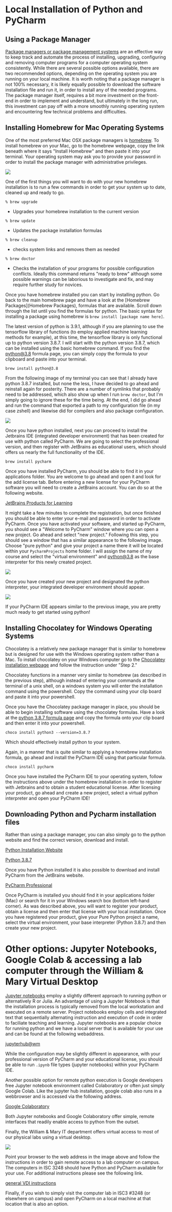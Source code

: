 # Local Installation of Python and PyCharm

## Using a Package Manager

[Package managers or package management systems](https://en.wikipedia.org/wiki/Package_manager) are an effective way to keep track and automate the process of installing, upgrading, configuring and removing computer programs for a computer operating system consistently.  While there are several possible options available, there are two recommended options, depending on the operating system you are running on your local machine.  It is worth noting that a package manager is not 100% necessary, it is likely equally possible to download the software installation file and run it, in order to install any of the needed programs.  The package manager itself, requires a bit more investment on the front-end in order to implement and understand, but ultimately in the long run, this investment can pay off with a more smoothly running operating system and encountering few technical problems and difficulties.

## Installing Homebrew for Mac Operating Systems

One of the most preferred Mac OSX package managers is [homebrew](https://brew.sh).  To install homebrew on your Mac, go to the homebrew webpage, copy the link beneath where it says "Install Homebrew" and then paste it into your terminal.  Your operating system may ask you to provide your password in order to install the package manager with administrative privileges.

![](images/homebrew.png)

One of the first things you will want to do with your new homebrew installation is to run a few commands in order to get your system up to date, cleaned up and ready to go.

```shell
% brew upgrade 
```
* Upgrades your homebrew installation to the current version
```shell
% brew update
```
* Updates the package installation formulas
```shell
% brew cleanup
```
* checks system links and removes them as needed
```shell
% brew doctor
```
* Checks the installation of your programs for possible configuration conflicts.  Ideally this command returns "ready to brew" although some possible warnings can be laborious to investigate and fix, and may require further study for novices.

Once you have homebrew installed you can start by installing python.  Go back to the main homebrew page and have a look at the [Homebrew Packages](Homebrew Packages), formulas that are available.  Scroll down through the list until you find the formulas for python.  The basic syntax for installing a package using homebrew is `brew install [package name here]`.

The latest version of python is 3.9.1, although if you are planning to use the tensorflow library of functions (to employ applied machine learning methods for example), at this time, the tensorflow library is only functional up to python version 3.8.7.  I will start with the python version 3.8.7, which can be installed using the basic homebrew command.  If you find the [python@3.8](https://formulae.brew.sh/formula/python@3.8) formula page, you can simply copy the formula to your clipboard and paste into your terminal.

```shell
brew install python@3.8
```

From the following image of my terminal you can see that I already have python 3.8.7 installed, but none the less, I have decided to go ahead and reinstall again for posterity. There are a number of symlinks that probably need to be addressed, which also show up when I run `brew doctor`, but I'm simply going to ignore these for the time being.  At the end, I did go ahead and run the command that exported a path to my configuration file (in my case zshell) and likewise did for compilers and also package configuration.

![](images/python1.png)

Once you have python installed, next you can proceed to install the Jetbrains IDE (integrated developer environment)  that has been created for use with python called PyCharm.  We are going to select the professional version, and then register with JetBrains as educational users, which should offers us nearly the full functionality of the IDE.

```shell
brew install pycharm
```

Once you have installed PyCharm, you should be able to find it in your applications folder.  You are welcome to go ahead and open it and look for the add license tab.  Before entering a new license for your PyCharm software you will need to create a JetBrains account.  You can do so at the following website.

[JetBrains Products for Learning](https://www.jetbrains.com/shop/eform/students)

It might take a few minutes to complete the registration, but once finished you should be able to enter your e-mail and password in order to activate PyCharm.  Once you have activated your software, and started up PyCharm, you should see a "Welcome to PyCharm" window where you can open a new project.  Go ahead and select "new project."  Following this step, you should see a window that has a similar appearance to the following image.  Choose "pure python" and give your project a name there it will be located within your `PycharmProjects` home folder. I will assign the name of my course and select the "virtual environment" and python@3.8 as the base interpreter for this newly created project.

![](images/pyproject.png)

Once you have created your new project and designated the python interpreter, your integrated developer environment should appear.

![](images/pycharm_start.png)

If your PyCharm IDE appears similar to the previous image, you are pretty much ready to get started using python!

## Installing Chocolatey for Windows Operating Systems

Chocolatey is a relatively new package manager that is similar to homebrew but is designed for use with the Windows operating system rather than a Mac.  To install chocolatey on your Windows computer go to the [Chocolatey installation webpage](https://chocolatey.org/install) and follow the instruction under "Step 2."

Chocolatey functions in a manner very similar to homebrew (as described in the previous step), although instead of entering your commands at the terminal of a unix shell, on a windows system you will enter the installation command using the powershell.  Copy the command using your clip board and paste it into your powershell.

Once you have the Chocolatey package manager in place, you should be able to begin installing software using the chocolatey formulas.  Have a look at the [python 3.8.7 formula page](https://chocolatey.org/packages/python3/3.8.7) and copy the formula onto your clip board and then enter it into your powershell.

```shell
choco install python3 --version=3.8.7
```
Which should effectively install python to your system.

Again, in a manner that is quite similar to applying a homebrew installation formula, go ahead and install the PyCharm IDE using that particular formula.

```shell
choco install pycharm
```

Once you have installed the PyCharm IDE to your operating system, follow the instructions above under the homebrew installation in order to register with Jetbrains and to obtain a student educational license.  After licensing your product, go ahead and create a new project, select a virtual python interpreter and open your PyCharm IDE!

## Downloading Python and Pycharm installation files

Rather than using a package manager, you can also simply go to the python website and find the correct version, download and install.

[Python Installation Website](https://www.python.org/downloads/)

[Python 3.8.7](https://www.python.org/downloads/release/python-387/)

Once you have Python installed it is also possible to download and install PyCharm from the JetBrains website.

[PyCharm Professional](https://www.jetbrains.com/pycharm/download/#section=mac)

Once PyCharm is installed you should find it in your applications folder (Mac) or search for it in your Windows search box (bottom left-hand corner).  As was described above, you will want to register your product, obtain a license and then enter that license with your local installation.  Once you have registered your product, give your Pure Python project a name, select the virtual environment, your base interpreter (Python 3.8.7) and then create your new project.

# Other options: Jupyter Notebooks, Google Colab & accessing a lab computer through the William & Mary Virtual Desktop

[Jupyter notebooks](https://en.wikipedia.org/wiki/Project_Jupyter) employ a slightly different approach to running python or alternatively R or Julia.  An advantage of using a Jupyter Notebook is that the installation process is typically removed from the local workstation and executed on a remote server.  Project notebooks employ cells and integrated text that sequentially alternating instruction and execution of code in order to faciliate teaching and learning.  Jupyter notebooks are a popular choice for running python and we have a local server that is available for your use and can be found at the following webaddress.

[jupyterhub@wm](https://jupyterhub.wm.edu/)

While the configuration may be slightly different in appearance, with your professional version of PyCharm and your educational license, you should be able to run `.ipynb` file types (jupyter notebooks) within your PyCharm IDE.

Another possible option for remote python execution is Google developers free Jupyter notebook environment called Colaboratory or often just simply Google Colab.  Like the jupyter hub installation, google colab also runs in a webbrowser and is accessed via the following address.

[Google Colaboratory](https://colab.research.google.com/notebooks/intro.ipynb)

Both Jupyter notebooks and Google Colaboratory offer simple, remote interfaces that readily enable access to python from the outset.

Finally, the William & Mary IT department offers virtual access to most of our physical labs using a virtual desktop.

![](images/vmdesktop.png)

Point your browser to the web address in the image above and follow the instructions in order to gain remote access to a lab computer on campus.  The computers in ISC 3248 should have Python and PyCharm available for your use.  For additional instructions please see the following link.

[general VDI instructions](https://www.wm.edu/offices/it/services/network/virtualdesktop/index.php)

Finally, if you wish to simply visit the computer lab in ISC3 #3248 (or elsewhere on campus) and open PyCharm on a local machine at that location that is also an option.